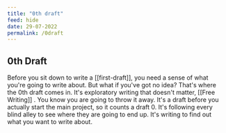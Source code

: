 ```yaml
---
title: "0th draft"
feed: hide
date: 29-07-2022
permalink: /0draft
---
```


## 0th Draft

Before you sit down to write a [[first-draft]], you need a sense of what you're going to write about. But what if you've got no idea? That's where the 0th draft comes in. It's exploratory writing that doesn't matter, [[Free Writing]] . You know you are going to throw it away. It's a draft before you actually start the main project, so it counts a draft 0. It's following every blind alley to see where they are going to end up. It's writing to find out what you want to write about.
